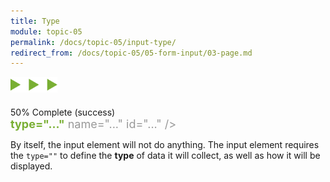 ```yaml
---
title: Type
module: topic-05
permalink: /docs/topic-05/input-type/
redirect_from: /docs/topic-05/05-form-input/03-page.md
---
```


<img src="./../../../img/arrow-divider.svg" style="width: 75px; border: none; margin: 0px 0 20px 0" />


<div class="panel panel-success">
  <div class="progress" style="margin-bottom: 0; border-bottom-left-radius: 0; border-bottom-right-radius: 0;">
    <div class="progress-bar progress-bar-success progress-bar-striped" role="progressbar" aria-valuenow="50" aria-valuemin="0" aria-valuemax="100" style="width: 50%">
      <span class="sr-only">50% Complete (success)</span>
    </div>
  </div>
  <div class="panel-body">
    <p style="font-size: large; margin: 0;"><span style="color: #999"><input</span> <span style="color: #79AF33; font-weight: bold;">type="..."</span> <span style="color: #999">name="..." id="..." /></span></p>
  </div>
</div>


By itself, the input element will not do anything. The input element requires the `type=""` to define the **type** of data it will collect, as well as how it will be displayed.
